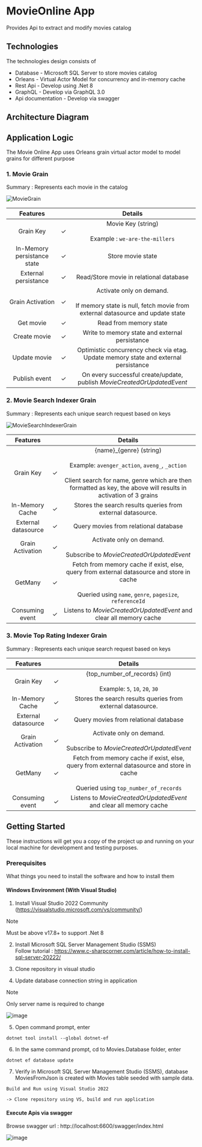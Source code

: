 # MovieOnline App

Provides Api to extract and modify movies catalog

## Technologies

The technologies design consists of
   * Database - Microsoft SQL Server to store movies catalog
   * Orleans - Virtual Actor Model for concurrency and in-memory cache
   * Rest Api - Develop using .Net 8
   * GraphQL - Develop via GraphQL 3.0
   * Api documentation - Develop via swagger

## Architecture Diagram

## Application Logic

The Movie Online App uses Orleans grain virtual actor model to model grains for different purpose

###  1. Movie Grain

Summary : Represents each movie in the catalog

![MovieGrain](https://github.com/chuaxiangjie/MovieOnline/assets/5947398/aecb5d29-6ef9-4229-ab9f-4308771e273e)


| Features | | Details |
| :---:       |     :---:      |          :---: |
| Grain Key   | ✓   |  Movie Key (string) <br></br>Example : `we-are-the-millers`  |
| In-Memory persistance state   | ✓   |  Store movie state   |
| External persistance | ✓  | Read/Store movie in relational database   |
| Grain Activation | ✓   | Activate only on demand. <br><br>If memory state is null, fetch movie from external datasource and update state   |
| Get movie    | ✓      | Read from memory state   |
| Create movie    | ✓     | Write to memory state and external persistance   |
| Update movie    | ✓     | Optimistic concurrency check via etag. <br>Update memory state and external persistance    |
| Publish event  |  ✓   |  On every successful create/update, publish *MovieCreatedOrUpdatedEvent*   |

###  2. Movie Search Indexer Grain

Summary : Represents each unique search request based on keys


![MovieSearchIndexerGrain](https://github.com/chuaxiangjie/MovieOnline/assets/5947398/6d222bbe-6f1d-4442-bae7-3fddeef6ae5f)


| Features |  | Details |
| :---:       |     :---:      |          :---: |
| Grain Key   | ✓  |  {name}_{genre} (string) <br><br>Example: `avenger_action`, `aveng_`, `_action` <br><br>Client search for name, genre which are then formatted as key, the above will results in activation of 3 grains  |
| In-Memory Cache   | ✓    |  Stores the search results queries from external datasource.   |
| External datasource | ✓   | Query movies from relational database   |
| Grain Activation | ✓   | Activate only on demand. <br><br>Subscribe to *MovieCreatedOrUpdatedEvent*   |
| GetMany    | ✓      | Fetch from memory cache if exist, else, query from external datasource and store in cache <br><br> Queried using `name`, `genre`, `pagesize`, `referenceId`   |
| Consuming event  |  ✓   | Listens to *MovieCreatedOrUpdatedEvent* and clear all memory cache    |


###  3. Movie Top Rating Indexer Grain

Summary : Represents each unique search request based on keys

| Features |  | Details |
| :---:       |     :---:      |          :---: |
| Grain Key   | ✓  |  {top_number_of_records} (int) <br><br>Example: `5`, `10`, `20`, `30`  |
| In-Memory Cache   | ✓    |  Stores the search results queries from external datasource.   |
| External datasource | ✓   | Query movies from relational database   |
| Grain Activation | ✓   | Activate only on demand. <br><br>Subscribe to *MovieCreatedOrUpdatedEvent*   |
| GetMany    | ✓      | Fetch from memory cache if exist, else, query from external datasource and store in cache <br><br> Queried using `top_number_of_records`   |
| Consuming event  |  ✓   | Listens to *MovieCreatedOrUpdatedEvent* and clear all memory cache    |


## Getting Started

These instructions will get you a copy of the project up and running on your local machine for development and testing purposes.

### Prerequisites

What things you need to install the software and how to install them

#### Windows Environment (With Visual Studio)

1. Install Visual Studio 2022 Community 
(https://visualstudio.microsoft.com/vs/community/)
> [!NOTE]  
> Must be above v17.8+ to support .Net 8

2. Install Microsoft SQL Server Management Studio (SSMS) <br>
Follow tutorial : https://www.c-sharpcorner.com/article/how-to-install-sql-server-20222/

3. Clone repository in visual studio
   
4. Update database connection string in application
> [!NOTE]
> Only server name is required to change

![image](https://github.com/chuaxiangjie/MovieOnline/assets/5947398/1d40de17-1f0f-47cd-b34c-7313585beca5)

5. Open command prompt, enter
```
dotnet tool install --global dotnet-ef
```

6. In the same command prompt, cd to Movies.Database folder, enter
```
dotnet ef database update
```

7. Verify in Microsoft SQL Server Management Studio (SSMS), database MoviesFromJson is created with Movies table seeded with sample data.

```
Build and Run using Visual Studio 2022

-> Clone repository using VS, build and run application
```

#### Execute Apis via swagger

Browse swagger url : http://localhost:6600/swagger/index.html

![image](https://github.com/chuaxiangjie/MovieOnline/assets/5947398/c7ac5427-36bf-4763-a376-dd624e38d38b)

